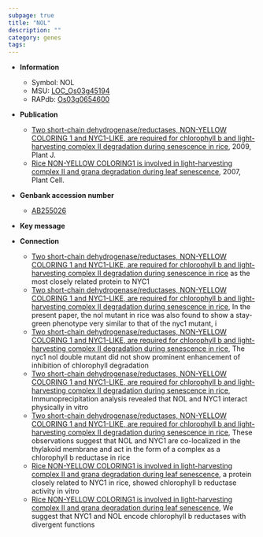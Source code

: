 ```yaml
---
subpage: true
title: "NOL"
description: ""
category: genes
tags: 
---
```


* **Information**  
    + Symbol: NOL  
    + MSU: [LOC_Os03g45194](http://rice.plantbiology.msu.edu/cgi-bin/ORF_infopage.cgi?orf=LOC_Os03g45194)  
    + RAPdb: [Os03g0654600](http://rapdb.dna.affrc.go.jp/viewer/gbrowse_details/irgsp1?name=Os03g0654600)  

* **Publication**  
    + [Two short-chain dehydrogenase/reductases, NON-YELLOW COLORING 1 and NYC1-LIKE, are required for chlorophyll b and light-harvesting complex II degradation during senescence in rice](http://www.ncbi.nlm.nih.gov/pubmed?term=Two+short-chain+dehydrogenase/reductases,+NON-YELLOW+COLORING+1+and+NYC1-LIKE,+are+required+for+chlorophyll+b+and+light-harvesting+complex+II+degradation+during+senescence+in+rice%5BTitle%5D), 2009, Plant J.
    + [Rice NON-YELLOW COLORING1 is involved in light-harvesting complex II and grana degradation during leaf senescence](http://www.ncbi.nlm.nih.gov/pubmed?term=Rice+NON-YELLOW+COLORING1+is+involved+in+light-harvesting+complex+II+and+grana+degradation+during+leaf+senescence%5BTitle%5D), 2007, Plant Cell.

* **Genbank accession number**  
    + [AB255026](http://www.ncbi.nlm.nih.gov/nuccore/AB255026)

* **Key message**  

* **Connection**  
    + [Two short-chain dehydrogenase/reductases, NON-YELLOW COLORING 1 and NYC1-LIKE, are required for chlorophyll b and light-harvesting complex II degradation during senescence in rice](NOL) as the most closely related protein to NYC1
    + [Two short-chain dehydrogenase/reductases, NON-YELLOW COLORING 1 and NYC1-LIKE, are required for chlorophyll b and light-harvesting complex II degradation during senescence in rice](http://www.ncbi.nlm.nih.gov/pubmed?term=Two+short-chain+dehydrogenase/reductases,+NON-YELLOW+COLORING+1+and+NYC1-LIKE,+are+required+for+chlorophyll+b+and+light-harvesting+complex+II+degradation+during+senescence+in+rice%5BTitle%5D), In the present paper, the nol mutant in rice was also found to show a stay-green phenotype very similar to that of the nyc1 mutant, i
    + [Two short-chain dehydrogenase/reductases, NON-YELLOW COLORING 1 and NYC1-LIKE, are required for chlorophyll b and light-harvesting complex II degradation during senescence in rice](http://www.ncbi.nlm.nih.gov/pubmed?term=Two+short-chain+dehydrogenase/reductases,+NON-YELLOW+COLORING+1+and+NYC1-LIKE,+are+required+for+chlorophyll+b+and+light-harvesting+complex+II+degradation+during+senescence+in+rice%5BTitle%5D), The nyc1 nol double mutant did not show prominent enhancement of inhibition of chlorophyll degradation
    + [Two short-chain dehydrogenase/reductases, NON-YELLOW COLORING 1 and NYC1-LIKE, are required for chlorophyll b and light-harvesting complex II degradation during senescence in rice](http://www.ncbi.nlm.nih.gov/pubmed?term=Two+short-chain+dehydrogenase/reductases,+NON-YELLOW+COLORING+1+and+NYC1-LIKE,+are+required+for+chlorophyll+b+and+light-harvesting+complex+II+degradation+during+senescence+in+rice%5BTitle%5D), Immunoprecipitation analysis revealed that NOL and NYC1 interact physically in vitro
    + [Two short-chain dehydrogenase/reductases, NON-YELLOW COLORING 1 and NYC1-LIKE, are required for chlorophyll b and light-harvesting complex II degradation during senescence in rice](http://www.ncbi.nlm.nih.gov/pubmed?term=Two+short-chain+dehydrogenase/reductases,+NON-YELLOW+COLORING+1+and+NYC1-LIKE,+are+required+for+chlorophyll+b+and+light-harvesting+complex+II+degradation+during+senescence+in+rice%5BTitle%5D), These observations suggest that NOL and NYC1 are co-localized in the thylakoid membrane and act in the form of a complex as a chlorophyll b reductase in rice
    + [Rice NON-YELLOW COLORING1 is involved in light-harvesting complex II and grana degradation during leaf senescence](for+NYC1-like), a protein closely related to NYC1 in rice, showed chlorophyll b reductase activity in vitro
    + [Rice NON-YELLOW COLORING1 is involved in light-harvesting complex II and grana degradation during leaf senescence](http://www.ncbi.nlm.nih.gov/pubmed?term=Rice+NON-YELLOW+COLORING1+is+involved+in+light-harvesting+complex+II+and+grana+degradation+during+leaf+senescence%5BTitle%5D), We suggest that NYC1 and NOL encode chlorophyll b reductases with divergent functions




